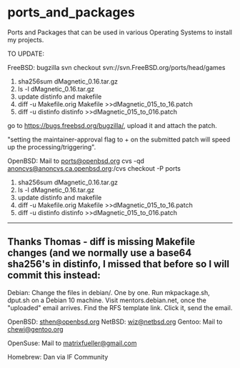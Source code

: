 # ports_and_packages
Ports and Packages that can be used in various Operating Systems to install my projects.


TO UPDATE:

FreeBSD: bugzilla
svn checkout svn://svn.FreeBSD.org/ports/head/games
1. sha256sum dMagnetic_0.16.tar.gz
2. ls -l dMagnetic_0.16.tar.gz
3. update distinfo and makefile
4. diff -u Makefile.orig Makefile >>dMagnetic_015_to_16.patch
5. diff -u distinfo distinfo >>dMagnetic_015_to_016.patch

go to https://bugs.freebsd.org/bugzilla/, upload it and attach the patch.

"setting the maintainer-approval flag to + on the submitted patch will speed
up the processing/triggering".


OpenBSD: Mail to ports@openbsd.org
cvs -qd anoncvs@anoncvs.ca.openbsd.org:/cvs checkout -P ports
1. sha256sum dMagnetic_0.16.tar.gz
2. ls -l dMagnetic_0.16.tar.gz
3. update distinfo and makefile
4. diff -u Makefile.orig Makefile >>dMagnetic_015_to_16.patch
5. diff -u distinfo distinfo >>dMagnetic_015_to_016.patch


----------------------
Thanks Thomas - diff is missing Makefile changes (and we normally use a
base64 sha256's in distinfo, I missed that before  so I will commit
this instead:
----------------------


Debian: Change the files in debian/. One by one.
Run mkpackage.sh, dput.sh on a Debian 10 machine.
Visit mentors.debian.net, once the "uploaded" email arrives.
Find the RFS template link. Click it, send the email.


OpenBSD: sthen@openbsd.org
NetBSD: wiz@netbsd.org
Gentoo: Mail to chewi@gentoo.org

OpenSuse: Mail to matrixfueller@gmail.com

Homebrew: Dan via IF Community
